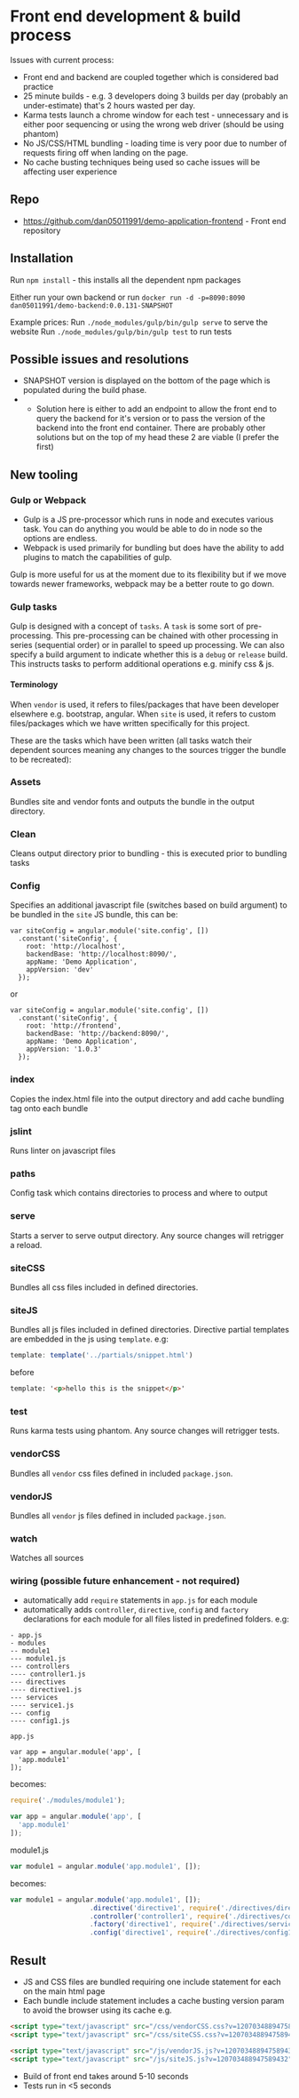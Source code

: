 # Front end development & build process

Issues with current process:
- Front end and backend are coupled together which is considered bad practice
- 25 minute builds - e.g. 3 developers doing 3 builds per day (probably an under-estimate) that's 2 hours wasted per day. 
- Karma tests launch a chrome window for each test - unnecessary and is either poor sequencing or using the wrong web driver (should be using phantom)
- No JS/CSS/HTML bundling - loading time is very poor due to number of requests firing off when landing on the page.
- No cache busting techniques being used so cache issues will be affecting user experience

## Repo
- https://github.com/dan05011991/demo-application-frontend - Front end repository

## Installation

Run `npm install` - this installs all the dependent npm packages

Either run your own backend or run `docker run -d -p=8090:8090 dan05011991/demo-backend:0.0.131-SNAPSHOT`

Example prices:
Run `./node_modules/gulp/bin/gulp serve` to serve the website
Run `./node_modules/gulp/bin/gulp test` to run tests

## Possible issues and resolutions
- SNAPSHOT version is displayed on the bottom of the page which is populated during the build phase.
- - Solution here is either to add an endpoint to allow the front end to query the backend for it's version or to pass the version of the backend into the front end container. There are probably other solutions but on the top of my head these 2 are viable (I prefer the first)

## New tooling

### Gulp or Webpack
- Gulp is a JS pre-processor which runs in node and executes various task. You can do anything you would be able to do 
in node so the options are endless. 
- Webpack is used primarily for bundling but does have the ability to add plugins to match the capabilities of gulp.

Gulp is more useful for us at the moment due to its flexibility but if we move towards newer frameworks, webpack may be a better route to go down.

### Gulp tasks
Gulp is designed with a concept of `tasks`. A `task` is some sort of pre-processing. This pre-processing can be chained with other processing in series (sequential order) or in parallel to speed up processing. We can also specify a build argument to indicate whether this is a `debug` or `release` build. This instructs tasks to perform additional operations e.g. minify css & js.

#### Terminology
When `vendor` is used, it refers to files/packages that have been developer elsewhere e.g. bootstrap, angular.
When `site` is used, it refers to custom files/packages which we have written specifically for this project.

These are the tasks which have been written (all tasks watch their dependent sources meaning any changes to the sources trigger the bundle to be recreated):

### Assets
Bundles site and vendor fonts and outputs the bundle in the output directory.

### Clean
Cleans output directory prior to bundling - this is executed prior to bundling tasks

### Config
Specifies an additional javascript file (switches based on build argument) to be bundled in the `site` JS bundle, this can be:

```
var siteConfig = angular.module('site.config', [])
  .constant('siteConfig', {
    root: 'http://localhost',
    backendBase: 'http://localhost:8090/',
    appName: 'Demo Application',
    appVersion: 'dev'
  });
```
or
```
var siteConfig = angular.module('site.config', [])
  .constant('siteConfig', {
    root: 'http://frontend',
    backendBase: 'http://backend:8090/',
    appName: 'Demo Application',
    appVersion: '1.0.3'
  });
```

### index
Copies the index.html file into the output directory and add cache bundling tag onto each bundle

### jslint
Runs linter on javascript files

### paths
Config task which contains directories to process and where to output

### serve
Starts a server to serve output directory. Any source changes will retrigger a reload.

### siteCSS
Bundles all css files included in defined directories.

### siteJS
Bundles all js files included in defined directories. Directive partial templates are embedded in the js using `template`.
e.g:
```js
template: template('../partials/snippet.html')
```
before
```html
template: '<p>hello this is the snippet</p>'
```

### test
Runs karma tests using phantom. Any source changes will retrigger tests.

### vendorCSS
Bundles all `vendor` css files defined in included `package.json`.

### vendorJS
Bundles all `vendor` js files defined in included `package.json`.

### watch
Watches all sources

### wiring (possible future enhancement - not required)
- automatically add `require` statements in `app.js` for each module
- automatically adds `controller`, `directive`, `config` and `factory` declarations for each module for all files listed in predefined folders. e.g:
```
- app.js
- modules
-- module1
--- module1.js
--- controllers
---- controller1.js
--- directives
---- directive1.js
--- services
---- service1.js
--- config
---- config1.js
```

`app.js`
```
var app = angular.module('app', [
  'app.module1'
]);
```
becomes:
```js
require('./modules/module1');

var app = angular.module('app', [
  'app.module1'
]);
```

module1.js
```js
var module1 = angular.module('app.module1', []);
```
becomes:
```js
var module1 = angular.module('app.module1', []);
                    .directive('directive1', require('./directives/directive1'))
                    .controller('controller1', require('./directives/controller1'))
                    .factory('directive1', require('./directives/service1'))
                    .config('directive1', require('./directives/config1'));
```

## Result
- JS and CSS files are bundled requiring one include statement for each on the main html page
- Each bundle include statement includes a cache busting version param to avoid the browser using its cache e.g. 
```html
<script type="text/javascript" src="/css/vendorCSS.css?v=120703488947589432" />
<script type="text/javascript" src="/css/siteCSS.css?v=120703488947589432" />

<script type="text/javascript" src="/js/vendorJS.js?v=120703488947589432" />
<script type="text/javascript" src="/js/siteJS.js?v=120703488947589432" />
```
- Build of front end takes around 5-10 seconds
- Tests run in <5 seconds
